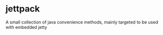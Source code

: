 # jettpack

A small collection of java convenience methods, mainly targeted to be used with embedded jetty
